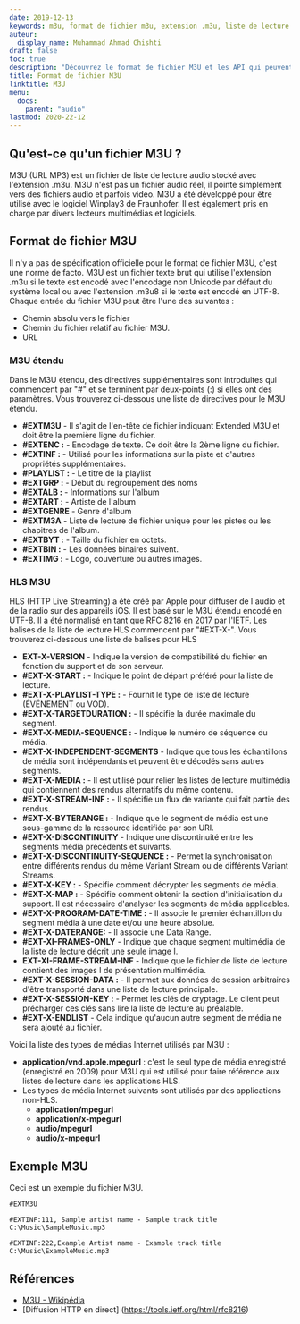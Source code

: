 ```yaml
---
date: 2019-12-13
keywords: m3u, format de fichier m3u, extension .m3u, liste de lecture multimédia m3u, format de liste de lecture m3u
auteur:
  display_name: Muhammad Ahmad Chishti
draft: false
toc: true
description: "Découvrez le format de fichier M3U et les API qui peuvent créer et ouvrir des fichiers M3U."
title: Format de fichier M3U
linktitle: M3U
menu:
  docs:
    parent: "audio"
lastmod: 2020-22-12
---
```


## Qu'est-ce qu'un fichier M3U ? ##

M3U (URL MP3) est un fichier de liste de lecture audio stocké avec l'extension .m3u. M3U n'est pas un fichier audio réel, il pointe simplement vers des fichiers audio et parfois vidéo. M3U a été développé pour être utilisé avec le logiciel Winplay3 de Fraunhofer. Il est également pris en charge par divers lecteurs multimédias et logiciels.

## Format de fichier M3U

Il n'y a pas de spécification officielle pour le format de fichier M3U, c'est une norme de facto. M3U est un fichier texte brut qui utilise l'extension .m3u si le texte est encodé avec l'encodage non Unicode par défaut du système local ou avec l'extension .m3u8 si le texte est encodé en UTF-8. Chaque entrée du fichier M3U peut être l'une des suivantes :

- Chemin absolu vers le fichier
- Chemin du fichier relatif au fichier M3U.
- URL

### M3U étendu ###

Dans le M3U étendu, des directives supplémentaires sont introduites qui commencent par "#" et se terminent par deux-points (:) si elles ont des paramètres. Vous trouverez ci-dessous une liste de directives pour le M3U étendu.

- **#EXTM3U** - Il s'agit de l'en-tête de fichier indiquant Extended M3U et doit être la première ligne du fichier.
- **#EXTENC :** - Encodage de texte. Ce doit être la 2ème ligne du fichier.
- **#EXTINF :** - Utilisé pour les informations sur la piste et d'autres propriétés supplémentaires.
- **#PLAYLIST :** - Le titre de la playlist
- **#EXTGRP :** - Début du regroupement des noms
- **#EXTALB :** - Informations sur l'album
- **#EXTART :** - Artiste de l'album
- **#EXTGENRE** - Genre d'album
- **#EXTM3A** - Liste de lecture de fichier unique pour les pistes ou les chapitres de l'album.
- **#EXTBYT :** - Taille du fichier en octets.
- **#EXTBIN :** - Les données binaires suivent.
- **#EXTIMG :** - Logo, couverture ou autres images.

### HLS M3U ###

HLS (HTTP Live Streaming) a été créé par Apple pour diffuser de l'audio et de la radio sur des appareils iOS. Il est basé sur le M3U étendu encodé en UTF-8. Il a été normalisé en tant que RFC 8216 en 2017 par l'IETF. Les balises de la liste de lecture HLS commencent par "#EXT-X-". Vous trouverez ci-dessous une liste de balises pour HLS

- **EXT-X-VERSION** - Indique la version de compatibilité du fichier en fonction du support et de son serveur.
- **#EXT-X-START :** - Indique le point de départ préféré pour la liste de lecture.
- **#EXT-X-PLAYLIST-TYPE :** - Fournit le type de liste de lecture (ÉVÉNEMENT ou VOD).
- **#EXT-X-TARGETDURATION :** - Il spécifie la durée maximale du segment.
- **#EXT-X-MEDIA-SEQUENCE :** - Indique le numéro de séquence du média.
- **#EXT-X-INDEPENDENT-SEGMENTS** - Indique que tous les échantillons de média sont indépendants et peuvent être décodés sans autres segments.
- **#EXT-X-MEDIA :** - Il est utilisé pour relier les listes de lecture multimédia qui contiennent des rendus alternatifs du même contenu.
- **#EXT-X-STREAM-INF :** - Il spécifie un flux de variante qui fait partie des rendus.
- **#EXT-X-BYTERANGE :** - Indique que le segment de média est une sous-gamme de la ressource identifiée par son URI.
- **#EXT-X-DISCONTINUITY** - Indique une discontinuité entre les segments média précédents et suivants.
- **#EXT-X-DISCONTINUITY-SEQUENCE :** - Permet la synchronisation entre différents rendus du même Variant Stream ou de différents Variant Streams.
- **#EXT-X-KEY :** - Spécifie comment décrypter les segments de média.
- **#EXT-X-MAP :** - Spécifie comment obtenir la section d'initialisation du support. Il est nécessaire d'analyser les segments de média applicables.
- **#EXT-X-PROGRAM-DATE-TIME :** - Il associe le premier échantillon du segment média à une date et/ou une heure absolue.
- **#EXT-X-DATERANGE:** - Il associe une Data Range.
- **#EXT-XI-FRAMES-ONLY** - Indique que chaque segment multimédia de la liste de lecture décrit une seule image I.
- **EXT-XI-FRAME-STREAM-INF** - Indique que le fichier de liste de lecture contient des images I de présentation multimédia.
- **#EXT-X-SESSION-DATA :** - Il permet aux données de session arbitraires d'être
transporté dans une liste de lecture principale.
- **#EXT-X-SESSION-KEY :** - Permet les clés de cryptage. Le client peut précharger ces clés sans lire la liste de lecture au préalable.
- **#EXT-X-ENDLIST** - Cela indique qu'aucun autre segment de média ne sera ajouté au fichier.

Voici la liste des types de médias Internet utilisés par M3U :

- **application/vnd.apple.mpegurl** : c'est le seul type de média enregistré (enregistré en 2009) pour M3U qui est utilisé pour faire référence aux listes de lecture dans les applications HLS.
- Les types de média Internet suivants sont utilisés par des applications non-HLS.
  - **application/mpegurl**
  - **application/x-mpegurl**
  - **audio/mpegurl**
  - **audio/x-mpegurl**

## Exemple M3U ##

Ceci est un exemple du fichier M3U.

```console
#EXTM3U

#EXTINF:111, Sample artist name - Sample track title
C:\Music\SampleMusic.mp3

#EXTINF:222,Example Artist name - Example track title
C:\Music\ExampleMusic.mp3
```
## Références ##

- [M3U - Wikipédia](https://en.wikipedia.org/wiki/M3U)
- [Diffusion HTTP en direct] (https://tools.ietf.org/html/rfc8216)

